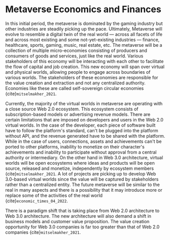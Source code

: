 # Metaverse Economics and Finances

In this initial period, the metaverse is dominated by the gaming industry but other industries are steadily picking up the pace. Ultimately, Metaverse will evolve to resemble a digital twin of the real world — across all facets of life and across most existing and some not-yet-existing industries — finance, healthcare, sports, gaming, music, real estate, etc. The metaverse will be a collection of multiple micro-economies consisting of producers and consumers of goods and services, just like the real world. Various stakeholders of this economy will be interacting with each other to facilitate the flow of capital and job creation. This new economy will span over virtual and physical worlds, allowing people to engage across boundaries of various worlds. The stakeholders of these economies are responsible for the value creation and extraction and not any centralized authority. Economies like these are called self-sovereign circular economies {cite}`mitselmakher_2021`.

Currently, the majority of the virtual worlds in metaverse are operating with a close source Web 2.0 ecosystem. This ecosystem consists of subscription-based models or advertising revenue models. There are certain limitations that are imposed on developers and users in the Web 2.0 virtual worlds. In the case of the developer, each piece of software built have to follow the platform's standard, can't be plugged into the platform without API, and the revenue generated have to be shared with the platform. While in the case of users, connections, assets and achievements can't be ported to other platforms, inability to monetize on their character's achievements and inability to participate without approval from a central authority or intermediary. On the other hand in Web 3.0 architecture, virtual worlds will be open ecosystems where ideas and products will be open source, released and monetize, independently by ecosystem members {cite}`mitselmakher_2021`. A lot of projects are picking up to develop Web 3.0-based virtual worlds since the value will be captured by stakeholders rather than a centralized entity. The future metaverse will be similar to the real in many aspects and there is a possibility that it may introduce more or replace some of the activities of the real world {cite}`economic_times_04_2022`. 

There is a paradigm shift that is taking place from Web 2.0 architecture to Web 3.0 architecture. The new architecture will also demand a shift in business models and customer value proposition. The value creation opportunity for Web 3.0 companies is far too greater than that of Web 2.0 companies {cite}`mitselmakher_2021`.